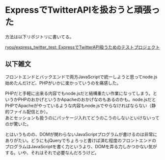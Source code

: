 # ExpressでTwitterAPIを扱おうと頑張った

方法は以下リポジトリに書いてる。

[ryou/express_twitter_test: ExpressでTwitterAPI扱うためのテストプロジェクト](https://github.com/ryou/express_twitter_test)


## 以下雑文

フロントエンドとバックエンドで両方JavaScriptで統一しようと思ってnode.js始めたんだけど、PHPがいかに楽かっていうのを痛感した。

PHPだと手軽に出来る内容でもnode.jsだと結構重たい作業になってしまう。というかPHPのおかげというかApacheのおかげなのもあるのかも。node.jsだとPHPでApacheがやっているような内容もnode.jsでやらなければならない（静的ファイル配信とか）。  
あとセッションも扱うのにパッケージ入れてどうのこうのしないといけないってのが驚いた。

とはいうものの、DOMが関わらないJavaScriptプログラムが書けるのは非常にありがたい。どうにもjQueryでちょろっと書けば済む程度のフロントエンドのプログラムはJavaScriptを書く力というより、DOMを弄る力しかつかない気がする。いや、それはそれで必要なんだろうけど。
